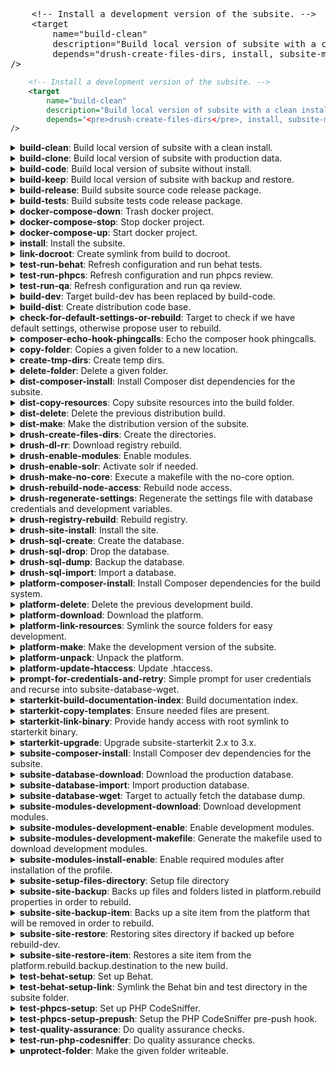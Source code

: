 <div class="highlight highlight-text-xml"><pre>    <span class="pl-c"><span class="pl-c">&lt;!--</span> Install a development version of the subsite. <span class="pl-c">--&gt;</span></span>
    &lt;<span class="pl-ent">target</span>
        <span class="pl-e">name</span>=<span class="pl-s"><span class="pl-pds">"</span>build-clean<span class="pl-pds">"</span></span>
        <span class="pl-e">description</span>=<span class="pl-s"><span class="pl-pds">"</span>Build local version of subsite with a clean install.<span class="pl-pds">"</span></span>
        <span class="pl-e">depends</span>=<span class="pl-s"><span class="pl-pds">"</span>drush-create-files-dirs, install, subsite-modules-development-enable<span class="pl-pds">"</span></span>
/&gt;</pre></div>

    
```xml
    <!-- Install a development version of the subsite. -->
    <target
        name="build-clean"
        description="Build local version of subsite with a clean install."
        depends="<pre>drush-create-files-dirs</pre>, install, subsite-modules-development-enable"
/>
```

<details><summary><b>build-clean</b>: Build local version of subsite with a clean install.</summary><p> 

- <b>Code description</b>: Build local version of subsite with a clean install. 
- <b>Code link</b>: [includes/build/build.test.xml#L193](includes/build/build.test.xml#L193)
- <b>Dependencies</b>: drush-create-files-dirs, install, subsite-modules-development-enable

</p></details>
<details><summary><b>build-clone</b>: Build local version of subsite with production data.</summary><p> 

> 
>- <b>Code description</b>: Build local version of subsite with production data. 
>- <b>Code link</b>: [includes/build/build.clone.xml#L118](includes/build/build.clone.xml#L118)
>- <b>Dependencies</b>: subsite-database-download, drush-regenerate-settings, subsite-database-import, subsite-modules-development-enable

</p></details>
<details><summary><b>build-code</b>: Build local version of subsite without install.</summary><p> 

> 
>- <b>Code description</b>: Build local version of subsite without install. 
>- <b>Code link</b>: [includes/build/build.package.xml#L74](includes/build/build.package.xml#L74)
>- <b>Dependencies</b>: subsite-site-backup, platform-delete, platform-make, platform-link-resources, subsite-composer-install, test-behat-setup-link, test-behat-setup, platform-update-htaccess, test-phpcs-setup, subsite-modules-development-download, subsite-site-restore

</p></details>
<details><summary><b>build-keep</b>: Build local version of subsite with backup and restore.</summary><p> 

> 
>- <b>Code description</b>: Build local version of subsite with backup and restore. 
>- <b>Code link</b>: [includes/build/build.package.xml#L92](includes/build/build.package.xml#L92)
>- <b>Dependencies</b>: 

</p></details>
<details><summary><b>build-release</b>: Build subsite source code release package.</summary><p> 

> 
>- <b>Code description</b>: Build subsite source code release package. 
>- <b>Code link</b>: [includes/build/build.package.xml#L63](includes/build/build.package.xml#L63)
>- <b>Dependencies</b>: build-dist

</p></details>
<details><summary><b>build-tests</b>: Build subsite tests code release package.</summary><p> 

> 
>- <b>Code description</b>: Build subsite tests code release package. 
>- <b>Code link</b>: [includes/build/build.package.xml#L69](includes/build/build.package.xml#L69)
>- <b>Dependencies</b>: 

</p></details>
<details><summary><b>docker-compose-down</b>: Trash docker project.</summary><p> 

> 
>- <b>Code description</b>: Trash docker project. 
>- <b>Code link</b>: [includes/build/build.docker.xml#L22](includes/build/build.docker.xml#L22)
>- <b>Dependencies</b>: 

</p></details>
<details><summary><b>docker-compose-stop</b>: Stop docker project.</summary><p> 

> 
>- <b>Code description</b>: Stop docker project. 
>- <b>Code link</b>: [includes/build/build.docker.xml#L15](includes/build/build.docker.xml#L15)
>- <b>Dependencies</b>: 

</p></details>
<details><summary><b>docker-compose-up</b>: Start docker project.</summary><p> 

> 
>- <b>Code description</b>: Start docker project. 
>- <b>Code link</b>: [includes/build/build.docker.xml#L5](includes/build/build.docker.xml#L5)
>- <b>Dependencies</b>: 

</p></details>
<details><summary><b>install</b>: Install the subsite.</summary><p> 

> 
>- <b>Code description</b>: Install the subsite. 
>- <b>Code link</b>: [includes/build/build.test.xml#L5](includes/build/build.test.xml#L5)
>- <b>Dependencies</b>: 

</p></details>
<details><summary><b>link-docroot</b>: Create symlink from build to docroot.</summary><p> 

> 
>- <b>Code description</b>: Create symlink from build to docroot. 
>- <b>Code link</b>: [includes/build/build.package.xml#L28](includes/build/build.package.xml#L28)
>- <b>Dependencies</b>: 

</p></details>
<details><summary><b>test-run-behat</b>: Refresh configuration and run behat tests.</summary><p> 

> 
>- <b>Code description</b>: Refresh configuration and run behat tests. 
>- <b>Code link</b>: [includes/build/build.test.xml#L150](includes/build/build.test.xml#L150)
>- <b>Dependencies</b>: 

</p></details>
<details><summary><b>test-run-phpcs</b>: Refresh configuration and run phpcs review.</summary><p> 

> 
>- <b>Code description</b>: Refresh configuration and run phpcs review. 
>- <b>Code link</b>: [includes/build/build.test.xml#L186](includes/build/build.test.xml#L186)
>- <b>Dependencies</b>: test-phpcs-setup, test-run-php-codesniffer

</p></details>
<details><summary><b>test-run-qa</b>: Refresh configuration and run qa review.</summary><p> 

> 
>- <b>Code description</b>: Refresh configuration and run qa review. 
>- <b>Code link</b>: [includes/build/build.test.xml#L179](includes/build/build.test.xml#L179)
>- <b>Dependencies</b>: test-phpcs-setup, test-quality-assurance

</p></details>
<details><summary><b>build-dev</b>:  Target build-dev has been replaced by build-code. </summary><p> 

> 
>- <b>Code description</b>:  Target build-dev has been replaced by build-code.  
>- <b>Code link</b>: [includes/build/build.deprecated.xml#L5](includes/build/build.deprecated.xml#L5)
>- <b>Dependencies</b>: 

</p></details>
<details><summary><b>build-dist</b>:  Create distribution code base. </summary><p> 

> 
>- <b>Code description</b>:  Create distribution code base.  
>- <b>Code link</b>: [includes/build/build.package.xml#L100](includes/build/build.package.xml#L100)
>- <b>Dependencies</b>: dist-delete, dist-make, dist-copy-resources, dist-composer-install

</p></details>
<details><summary><b>check-for-default-settings-or-rebuild</b>:  Target to check if we have default settings, otherwise propose user to rebuild. </summary><p> 

> 
>- <b>Code description</b>:  Target to check if we have default settings, otherwise propose user to rebuild.  
>- <b>Code link</b>: [includes/build/build.clone.xml#L88](includes/build/build.clone.xml#L88)
>- <b>Dependencies</b>: 

</p></details>
<details><summary><b>composer-echo-hook-phingcalls</b>:  Echo the composer hook phingcalls. </summary><p> 

> 
>- <b>Code description</b>:  Echo the composer hook phingcalls.  
>- <b>Code link</b>: [includes/build/build.composer.xml#L5](includes/build/build.composer.xml#L5)
>- <b>Dependencies</b>: 

</p></details>
<details><summary><b>copy-folder</b>:  Copies a given folder to a new location. </summary><p> 

> 
>- <b>Code description</b>:  Copies a given folder to a new location.  
>- <b>Code link</b>: [includes/build/build.helpers.xml#L5](includes/build/build.helpers.xml#L5)
>- <b>Dependencies</b>: 

</p></details>
<details><summary><b>create-tmp-dirs</b>:  Create temp dirs. </summary><p> 

> 
>- <b>Code description</b>:  Create temp dirs.  
>- <b>Code link</b>: [includes/build/build.package.xml#L35](includes/build/build.package.xml#L35)
>- <b>Dependencies</b>: 

</p></details>
<details><summary><b>delete-folder</b>:  Delete a given folder. </summary><p> 

> 
>- <b>Code description</b>:  Delete a given folder.  
>- <b>Code link</b>: [includes/build/build.helpers.xml#L12](includes/build/build.helpers.xml#L12)
>- <b>Dependencies</b>: 

</p></details>
<details><summary><b>dist-composer-install</b>:  Install Composer dist dependencies for the subsite. </summary><p> 

> 
>- <b>Code description</b>:  Install Composer dist dependencies for the subsite.  
>- <b>Code link</b>: [includes/build/build.dist.xml#L5](includes/build/build.dist.xml#L5)
>- <b>Dependencies</b>: 

</p></details>
<details><summary><b>dist-copy-resources</b>:  Copy subsite resources into the build folder. </summary><p> 

> 
>- <b>Code description</b>:  Copy subsite resources into the build folder.  
>- <b>Code link</b>: [includes/build/build.dist.xml#L18](includes/build/build.dist.xml#L18)
>- <b>Dependencies</b>: 

</p></details>
<details><summary><b>dist-delete</b>:  Delete the previous distribution build. </summary><p> 

> 
>- <b>Code description</b>:  Delete the previous distribution build.  
>- <b>Code link</b>: [includes/build/build.dist.xml#L50](includes/build/build.dist.xml#L50)
>- <b>Dependencies</b>: 

</p></details>
<details><summary><b>dist-make</b>:  Make the distribution version of the subsite. </summary><p> 

> 
>- <b>Code description</b>:  Make the distribution version of the subsite.  
>- <b>Code link</b>: [includes/build/build.dist.xml#L58](includes/build/build.dist.xml#L58)
>- <b>Dependencies</b>: 

</p></details>
<details><summary><b>drush-create-files-dirs</b>:  Create the directories. </summary><p> 

> 
>- <b>Code description</b>:  Create the directories.  
>- <b>Code link</b>: [includes/build/build.drush.xml#L32](includes/build/build.drush.xml#L32)
>- <b>Dependencies</b>: 

</p></details>
<details><summary><b>drush-dl-rr</b>:  Download registry rebuild. </summary><p> 

> 
>- <b>Code description</b>:  Download registry rebuild.  
>- <b>Code link</b>: [includes/build/build.drush.xml#L162](includes/build/build.drush.xml#L162)
>- <b>Dependencies</b>: 

</p></details>
<details><summary><b>drush-enable-modules</b>:  Enable modules. </summary><p> 

> 
>- <b>Code description</b>:  Enable modules.  
>- <b>Code link</b>: [includes/build/build.drush.xml#L19](includes/build/build.drush.xml#L19)
>- <b>Dependencies</b>: 

</p></details>
<details><summary><b>drush-enable-solr</b>:  Activate solr if needed. </summary><p> 

> 
>- <b>Code description</b>:  Activate solr if needed.  
>- <b>Code link</b>: [includes/build/build.drush.xml#L83](includes/build/build.drush.xml#L83)
>- <b>Dependencies</b>: 

</p></details>
<details><summary><b>drush-make-no-core</b>:  Execute a makefile with the no-core option. </summary><p> 

> 
>- <b>Code description</b>:  Execute a makefile with the no-core option.  
>- <b>Code link</b>: [includes/build/build.drush.xml#L99](includes/build/build.drush.xml#L99)
>- <b>Dependencies</b>: 

</p></details>
<details><summary><b>drush-rebuild-node-access</b>:  Rebuild node access. </summary><p> 

> 
>- <b>Code description</b>:  Rebuild node access.  
>- <b>Code link</b>: [includes/build/build.drush.xml#L169](includes/build/build.drush.xml#L169)
>- <b>Dependencies</b>: 

</p></details>
<details><summary><b>drush-regenerate-settings</b>:  Regenerate the settings file with database credentials and development variables. </summary><p> 

> 
>- <b>Code description</b>:  Regenerate the settings file with database credentials and development variables.  
>- <b>Code link</b>: [includes/build/build.drush.xml#L111](includes/build/build.drush.xml#L111)
>- <b>Dependencies</b>: check-for-default-settings-or-rebuild

</p></details>
<details><summary><b>drush-registry-rebuild</b>:  Rebuild registry. </summary><p> 

> 
>- <b>Code description</b>:  Rebuild registry.  
>- <b>Code link</b>: [includes/build/build.drush.xml#L142](includes/build/build.drush.xml#L142)
>- <b>Dependencies</b>: 

</p></details>
<details><summary><b>drush-site-install</b>:  Install the site. </summary><p> 

> 
>- <b>Code description</b>:  Install the site.  
>- <b>Code link</b>: [includes/build/build.drush.xml#L5](includes/build/build.drush.xml#L5)
>- <b>Dependencies</b>: 

</p></details>
<details><summary><b>drush-sql-create</b>:  Create the database. </summary><p> 

> 
>- <b>Code description</b>:  Create the database.  
>- <b>Code link</b>: [includes/build/build.drush.xml#L41](includes/build/build.drush.xml#L41)
>- <b>Dependencies</b>: 

</p></details>
<details><summary><b>drush-sql-drop</b>:  Drop the database. </summary><p> 

> 
>- <b>Code description</b>:  Drop the database.  
>- <b>Code link</b>: [includes/build/build.drush.xml#L65](includes/build/build.drush.xml#L65)
>- <b>Dependencies</b>: 

</p></details>
<details><summary><b>drush-sql-dump</b>:  Backup the database. </summary><p> 

> 
>- <b>Code description</b>:  Backup the database.  
>- <b>Code link</b>: [includes/build/build.drush.xml#L73](includes/build/build.drush.xml#L73)
>- <b>Dependencies</b>: 

</p></details>
<details><summary><b>drush-sql-import</b>:  Import a database. </summary><p> 

> 
>- <b>Code description</b>:  Import a database.  
>- <b>Code link</b>: [includes/build/build.drush.xml#L49](includes/build/build.drush.xml#L49)
>- <b>Dependencies</b>: 

</p></details>
<details><summary><b>platform-composer-install</b>:  Install Composer dependencies for the build system. </summary><p> 

> 
>- <b>Code description</b>:  Install Composer dependencies for the build system.  
>- <b>Code link</b>: [includes/build/build.platform.xml#L5](includes/build/build.platform.xml#L5)
>- <b>Dependencies</b>: 

</p></details>
<details><summary><b>platform-delete</b>:  Delete the previous development build. </summary><p> 

> 
>- <b>Code description</b>:  Delete the previous development build.  
>- <b>Code link</b>: [includes/build/build.platform.xml#L16](includes/build/build.platform.xml#L16)
>- <b>Dependencies</b>: 

</p></details>
<details><summary><b>platform-download</b>:  Download the platform. </summary><p> 

> 
>- <b>Code description</b>:  Download the platform.  
>- <b>Code link</b>: [includes/build/build.platform.xml#L29](includes/build/build.platform.xml#L29)
>- <b>Dependencies</b>: 

</p></details>
<details><summary><b>platform-link-resources</b>:  Symlink the source folders for easy development. </summary><p> 

> 
>- <b>Code description</b>:  Symlink the source folders for easy development.  
>- <b>Code link</b>: [includes/build/build.platform.xml#L54](includes/build/build.platform.xml#L54)
>- <b>Dependencies</b>: 

</p></details>
<details><summary><b>platform-make</b>:  Make the development version of the subsite. </summary><p> 

> 
>- <b>Code description</b>:  Make the development version of the subsite.  
>- <b>Code link</b>: [includes/build/build.platform.xml#L65](includes/build/build.platform.xml#L65)
>- <b>Dependencies</b>: platform-unpack

</p></details>
<details><summary><b>platform-unpack</b>:  Unpack the platform. </summary><p> 

> 
>- <b>Code description</b>:  Unpack the platform.  
>- <b>Code link</b>: [includes/build/build.platform.xml#L82](includes/build/build.platform.xml#L82)
>- <b>Dependencies</b>: platform-download

</p></details>
<details><summary><b>platform-update-htaccess</b>:  Update .htaccess. </summary><p> 

> 
>- <b>Code description</b>:  Update .htaccess.  
>- <b>Code link</b>: [includes/build/build.platform.xml#L108](includes/build/build.platform.xml#L108)
>- <b>Dependencies</b>: 

</p></details>
<details><summary><b>prompt-for-credentials-and-retry</b>:  Simple prompt for user credentials and recurse into subsite-database-wget. </summary><p> 

> 
>- <b>Code description</b>:  Simple prompt for user credentials and recurse into subsite-database-wget.  
>- <b>Code link</b>: [includes/build/build.clone.xml#L81](includes/build/build.clone.xml#L81)
>- <b>Dependencies</b>: 

</p></details>
<details><summary><b>starterkit-build-documentation-index</b>:  Build documentation index. </summary><p> 

> 
>- <b>Code description</b>:  Build documentation index.  
>- <b>Code link</b>: [includes/build/build.starterkit.xml#L60](includes/build/build.starterkit.xml#L60)
>- <b>Dependencies</b>: 

</p></details>
<details><summary><b>starterkit-copy-templates</b>:  Ensure needed files are present. </summary><p> 

> 
>- <b>Code description</b>:  Ensure needed files are present.  
>- <b>Code link</b>: [includes/build/build.starterkit.xml#L11](includes/build/build.starterkit.xml#L11)
>- <b>Dependencies</b>: 

</p></details>
<details><summary><b>starterkit-link-binary</b>:  Provide handy access with root symlink to starterkit binary. </summary><p> 

> 
>- <b>Code description</b>:  Provide handy access with root symlink to starterkit binary.  
>- <b>Code link</b>: [includes/build/build.starterkit.xml#L5](includes/build/build.starterkit.xml#L5)
>- <b>Dependencies</b>: 

</p></details>
<details><summary><b>starterkit-upgrade</b>:  Upgrade subsite-starterkit 2.x to 3.x. </summary><p> 

> 
>- <b>Code description</b>:  Upgrade subsite-starterkit 2.x to 3.x.  
>- <b>Code link</b>: [includes/build/build.starterkit.xml#L19](includes/build/build.starterkit.xml#L19)
>- <b>Dependencies</b>: 

</p></details>
<details><summary><b>subsite-composer-install</b>:  Install Composer dev dependencies for the subsite. </summary><p> 

> 
>- <b>Code description</b>:  Install Composer dev dependencies for the subsite.  
>- <b>Code link</b>: [includes/build/build.subsite.xml#L5](includes/build/build.subsite.xml#L5)
>- <b>Dependencies</b>: 

</p></details>
<details><summary><b>subsite-database-download</b>:  Download the production database. </summary><p> 

> 
>- <b>Code description</b>:  Download the production database.  
>- <b>Code link</b>: [includes/build/build.clone.xml#L17](includes/build/build.clone.xml#L17)
>- <b>Dependencies</b>: 

</p></details>
<details><summary><b>subsite-database-import</b>:  Import production database. </summary><p> 

> 
>- <b>Code description</b>:  Import production database.  
>- <b>Code link</b>: [includes/build/build.clone.xml#L5](includes/build/build.clone.xml#L5)
>- <b>Dependencies</b>: subsite-database-download

</p></details>
<details><summary><b>subsite-database-wget</b>:  Target to actually fetch the database dump. </summary><p> 

> 
>- <b>Code description</b>:  Target to actually fetch the database dump.  
>- <b>Code link</b>: [includes/build/build.clone.xml#L40](includes/build/build.clone.xml#L40)
>- <b>Dependencies</b>: 

</p></details>
<details><summary><b>subsite-modules-development-download</b>:  Download development modules. </summary><p> 

> 
>- <b>Code description</b>:  Download development modules.  
>- <b>Code link</b>: [includes/build/build.subsite.xml#L36](includes/build/build.subsite.xml#L36)
>- <b>Dependencies</b>: subsite-modules-development-makefile

</p></details>
<details><summary><b>subsite-modules-development-enable</b>:  Enable development modules. </summary><p> 

> 
>- <b>Code description</b>:  Enable development modules.  
>- <b>Code link</b>: [includes/build/build.test.xml#L71](includes/build/build.test.xml#L71)
>- <b>Dependencies</b>: 

</p></details>
<details><summary><b>subsite-modules-development-makefile</b>:  Generate the makefile used to download development modules. </summary><p> 

> 
>- <b>Code description</b>:  Generate the makefile used to download development modules.  
>- <b>Code link</b>: [includes/build/build.subsite.xml#L18](includes/build/build.subsite.xml#L18)
>- <b>Dependencies</b>: 

</p></details>
<details><summary><b>subsite-modules-install-enable</b>:  Enable required modules after installation of the profile. </summary><p> 

> 
>- <b>Code description</b>:  Enable required modules after installation of the profile.  
>- <b>Code link</b>: [includes/build/build.test.xml#L64](includes/build/build.test.xml#L64)
>- <b>Dependencies</b>: 

</p></details>
<details><summary><b>subsite-setup-files-directory</b>:  Setup file directory </summary><p> 

> 
>- <b>Code description</b>:  Setup file directory  
>- <b>Code link</b>: [includes/build/build.subsite.xml#L222](includes/build/build.subsite.xml#L222)
>- <b>Dependencies</b>: 

</p></details>
<details><summary><b>subsite-site-backup</b>:  Backs up files and folders listed in platform.rebuild properties in order to rebuild. </summary><p> 

> 
>- <b>Code description</b>:  Backs up files and folders listed in platform.rebuild properties in order to rebuild.  
>- <b>Code link</b>: [includes/build/build.subsite.xml#L45](includes/build/build.subsite.xml#L45)
>- <b>Dependencies</b>: 

</p></details>
<details><summary><b>subsite-site-backup-item</b>:  Backs up a site item from the platform that will be removed in order to rebuild. </summary><p> 

> 
>- <b>Code description</b>:  Backs up a site item from the platform that will be removed in order to rebuild.  
>- <b>Code link</b>: [includes/build/build.subsite.xml#L162](includes/build/build.subsite.xml#L162)
>- <b>Dependencies</b>: 

</p></details>
<details><summary><b>subsite-site-restore</b>:  Restoring sites directory if backed up before rebuild-dev. </summary><p> 

> 
>- <b>Code description</b>:  Restoring sites directory if backed up before rebuild-dev.  
>- <b>Code link</b>: [includes/build/build.subsite.xml#L112](includes/build/build.subsite.xml#L112)
>- <b>Dependencies</b>: 

</p></details>
<details><summary><b>subsite-site-restore-item</b>:  Restores a site item from the platform.rebuild.backup.destination to the new build. </summary><p> 

> 
>- <b>Code description</b>:  Restores a site item from the platform.rebuild.backup.destination to the new build.  
>- <b>Code link</b>: [includes/build/build.subsite.xml#L192](includes/build/build.subsite.xml#L192)
>- <b>Dependencies</b>: 

</p></details>
<details><summary><b>test-behat-setup</b>:  Set up Behat. </summary><p> 

> 
>- <b>Code description</b>:  Set up Behat.  
>- <b>Code link</b>: [includes/build/build.test.xml#L127](includes/build/build.test.xml#L127)
>- <b>Dependencies</b>: 

</p></details>
<details><summary><b>test-behat-setup-link</b>:  Symlink the Behat bin and test directory in the subsite folder. </summary><p> 

> 
>- <b>Code description</b>:  Symlink the Behat bin and test directory in the subsite folder.  
>- <b>Code link</b>: [includes/build/build.package.xml#L21](includes/build/build.package.xml#L21)
>- <b>Dependencies</b>: 

</p></details>
<details><summary><b>test-phpcs-setup</b>:  Set up PHP CodeSniffer. </summary><p> 

> 
>- <b>Code description</b>:  Set up PHP CodeSniffer.  
>- <b>Code link</b>: [includes/build/build.test.xml#L78](includes/build/build.test.xml#L78)
>- <b>Dependencies</b>: 

</p></details>
<details><summary><b>test-phpcs-setup-prepush</b>:  Setup the PHP CodeSniffer pre-push hook. </summary><p> 

> 
>- <b>Code description</b>:  Setup the PHP CodeSniffer pre-push hook.  
>- <b>Code link</b>: [includes/build/build.test.xml#L111](includes/build/build.test.xml#L111)
>- <b>Dependencies</b>: 

</p></details>
<details><summary><b>test-quality-assurance</b>:  Do quality assurance checks. </summary><p> 

> 
>- <b>Code description</b>:  Do quality assurance checks.  
>- <b>Code link</b>: [includes/build/build.test.xml#L161](includes/build/build.test.xml#L161)
>- <b>Dependencies</b>: 

</p></details>
<details><summary><b>test-run-php-codesniffer</b>:  Do quality assurance checks. </summary><p> 

> 
>- <b>Code description</b>:  Do quality assurance checks.  
>- <b>Code link</b>: [includes/build/build.test.xml#L170](includes/build/build.test.xml#L170)
>- <b>Dependencies</b>: 

</p></details>
<details><summary><b>unprotect-folder</b>:  Make the given folder writeable. </summary><p> 

> 
>- <b>Code description</b>:  Make the given folder writeable.  
>- <b>Code link</b>: [includes/build/build.helpers.xml#L32](includes/build/build.helpers.xml#L32)
>- <b>Dependencies</b>: 

</p></details>
